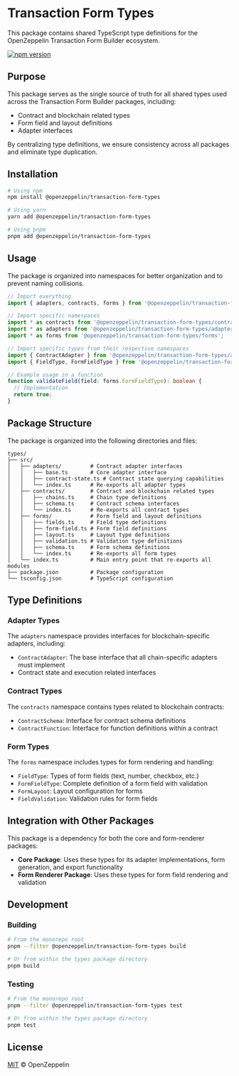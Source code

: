 # Transaction Form Types

This package contains shared TypeScript type definitions for the OpenZeppelin Transaction Form Builder ecosystem.

[![npm version](https://img.shields.io/npm/v/@openzeppelin/transaction-form-types.svg)](https://www.npmjs.com/package/@openzeppelin/transaction-form-types)

## Purpose

This package serves as the single source of truth for all shared types used across the Transaction Form Builder packages, including:

- Contract and blockchain related types
- Form field and layout definitions
- Adapter interfaces

By centralizing type definitions, we ensure consistency across all packages and eliminate type duplication.

## Installation

```bash
# Using npm
npm install @openzeppelin/transaction-form-types

# Using yarn
yarn add @openzeppelin/transaction-form-types

# Using pnpm
pnpm add @openzeppelin/transaction-form-types
```

## Usage

The package is organized into namespaces for better organization and to prevent naming collisions.

```typescript
// Import everything
import { adapters, contracts, forms } from '@openzeppelin/transaction-form-types';

// Import specific namespaces
import * as contracts from '@openzeppelin/transaction-form-types/contracts';
import * as adapters from '@openzeppelin/transaction-form-types/adapters';
import * as forms from '@openzeppelin/transaction-form-types/forms';

// Import specific types from their respective namespaces
import { ContractAdapter } from '@openzeppelin/transaction-form-types/adapters';
import { FieldType, FormFieldType } from '@openzeppelin/transaction-form-types/forms';

// Example usage in a function
function validateField(field: forms.FormFieldType): boolean {
  // Implementation
  return true;
}
```

## Package Structure

The package is organized into the following directories and files:

```
types/
├── src/
│   ├── adapters/         # Contract adapter interfaces
│   │   ├── base.ts       # Core adapter interface
│   │   ├── contract-state.ts # Contract state querying capabilities
│   │   └── index.ts      # Re-exports all adapter types
│   ├── contracts/        # Contract and blockchain related types
│   │   ├── chains.ts     # Chain type definitions
│   │   ├── schema.ts     # Contract schema interfaces
│   │   └── index.ts      # Re-exports all contract types
│   ├── forms/            # Form field and layout definitions
│   │   ├── fields.ts     # Field type definitions
│   │   ├── form-field.ts # Form field definitions
│   │   ├── layout.ts     # Layout type definitions
│   │   ├── validation.ts # Validation type definitions
│   │   ├── schema.ts     # Form schema definitions
│   │   └── index.ts      # Re-exports all form types
│   └── index.ts          # Main entry point that re-exports all modules
├── package.json          # Package configuration
└── tsconfig.json         # TypeScript configuration
```

## Type Definitions

### Adapter Types

The `adapters` namespace provides interfaces for blockchain-specific adapters, including:

- `ContractAdapter`: The base interface that all chain-specific adapters must implement
- Contract state and execution related interfaces

### Contract Types

The `contracts` namespace contains types related to blockchain contracts:

- `ContractSchema`: Interface for contract schema definitions
- `ContractFunction`: Interface for function definitions within a contract

### Form Types

The `forms` namespace includes types for form rendering and handling:

- `FieldType`: Types of form fields (text, number, checkbox, etc.)
- `FormFieldType`: Complete definition of a form field with validation
- `FormLayout`: Layout configuration for forms
- `FieldValidation`: Validation rules for form fields

## Integration with Other Packages

This package is a dependency for both the core and form-renderer packages:

- **Core Package**: Uses these types for its adapter implementations, form generation, and export functionality
- **Form Renderer Package**: Uses these types for form field rendering and validation

## Development

### Building

```bash
# From the monorepo root
pnpm --filter @openzeppelin/transaction-form-types build

# Or from within the types package directory
pnpm build
```

### Testing

```bash
# From the monorepo root
pnpm --filter @openzeppelin/transaction-form-types test

# Or from within the types package directory
pnpm test
```

## License

[MIT](https://github.com/OpenZeppelin/transaction-form-builder/blob/main/LICENSE) © OpenZeppelin
